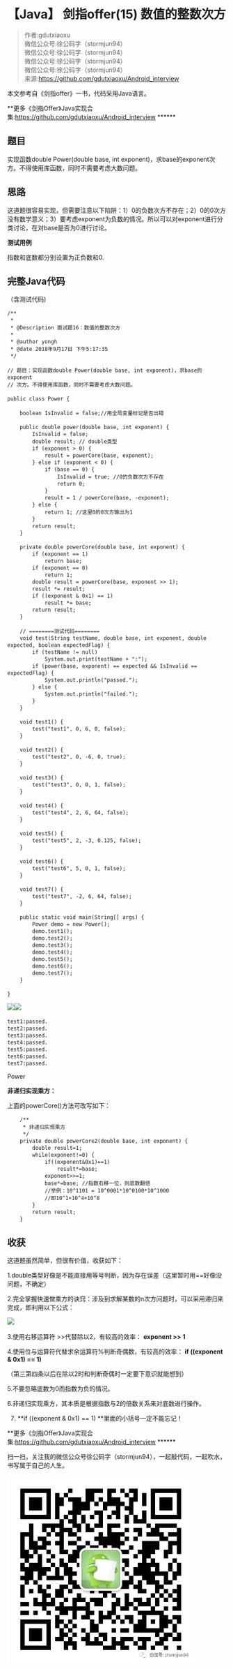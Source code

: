 # 【Java】 剑指offer(15) 数值的整数次方  
  
> 作者:gdutxiaoxu<br/> 微信公众号:徐公码字（stormjun94）<br/>微信公众号:徐公码字（stormjun94）<br/>微信公众号:徐公码字（stormjun94）<br/>微信公众号:徐公码字（stormjun94）<br/>来源:https://github.com/gdutxiaoxu/Android_interview

本文参考自《剑指offer》一书，代码采用Java语言。

**更多《剑指Offer》Java实现合集:https://github.com/gdutxiaoxu/Android_interview ******

## 题目

实现函数double Power(double base, int
exponent)，求base的exponent次方。不得使用库函数，同时不需要考虑大数问题。

## 思路

这道题很容易实现，但需要注意以下陷阱：1）0的负数次方不存在；2）0的0次方没有数学意义；3）要考虑exponent为负数的情况。所以可以对exponent进行分类讨论，在对base是否为0进行讨论。

**测试用例**

指数和底数都分别设置为正负数和0.

## **完整Java代码**

（含测试代码)

    
    
    /**
     * 
     * @Description 面试题16：数值的整数次方
     *
     * @author yongh
     * @date 2018年9月17日 下午5:17:35
     */
    
    // 题目：实现函数double Power(double base, int exponent)，求base的exponent
    // 次方。不得使用库函数，同时不需要考虑大数问题。
    
    public class Power {
    
    	boolean IsInvalid = false;//用全局变量标记是否出错
    
    	public double power(double base, int exponent) {
    		IsInvalid = false;
    		double result; // double类型
    		if (exponent > 0) {
    			result = powerCore(base, exponent);
    		} else if (exponent < 0) {
    			if (base == 0) {
    				IsInvalid = true; //0的负数次方不存在
    				return 0;
    			}
    			result = 1 / powerCore(base, -exponent);
    		} else {
    			return 1; //这里0的0次方输出为1
    		}
    		return result;
    	}
    
    	private double powerCore(double base, int exponent) {		 
    		if (exponent == 1)
    			return base;
    		if (exponent == 0)
    			return 1;
    		double result = powerCore(base, exponent >> 1);
    		result *= result;
    		if ((exponent & 0x1) == 1)
    			result *= base;
    		return result;
    	}
    
    	// ========测试代码========
    	void test(String testName, double base, int exponent, double expected, boolean expectedFlag) {
    		if (testName != null)
    			System.out.print(testName + ":");
    		if (power(base, exponent) == expected && IsInvalid == expectedFlag) {
    			System.out.println("passed.");
    		} else {
    			System.out.println("failed.");
    		}
    	}
    
    	void test1() {
    		test("test1", 0, 6, 0, false);
    	}
    
    	void test2() {
    		test("test2", 0, -6, 0, true);
    	}
    
    	void test3() {
    		test("test3", 0, 0, 1, false);
    	}
    
    	void test4() {
    		test("test4", 2, 6, 64, false);
    	}
    
    	void test5() {
    		test("test5", 2, -3, 0.125, false);
    	}
    
    	void test6() {
    		test("test6", 5, 0, 1, false);
    	}
    
    	void test7() {
    		test("test7", -2, 6, 64, false);
    	}
    
    	public static void main(String[] args) {
    		Power demo = new Power();
    		demo.test1();
    		demo.test2();
    		demo.test3();
    		demo.test4();
    		demo.test5();
    		demo.test6();
    		demo.test7();
    	}
    
    }
    

![](https://images.cnblogs.com/OutliningIndicators/ContractedBlock.gif)![](https://images.cnblogs.com/OutliningIndicators/ExpandedBlockStart.gif)

    
    
    test1:passed.
    test2:passed.
    test3:passed.
    test4:passed.
    test5:passed.
    test6:passed.
    test7:passed.

Power

**非递归实现乘方：**

上面的powerCore()方法可改写如下：

    
    
    	/**
    	 * 非递归实现乘方
    	 */
    	private double powerCore2(double base, int exponent) {	
    		double result=1;
    		while(exponent!=0) {
    			if((exponent&0x1)==1)
    				result*=base;
    			exponent>>=1;  
    			base*=base; //指数右移一位，则底数翻倍
    			//举例：10^1101 = 10^0001*10^0100*10^1000
    			//即10^1+10^4+10^8
    		}
    		return result;
    	}
    

## **收获**

这道题虽然简单，但很有价值，收获如下：

1.double类型好像是不能直接用等号判断，因为存在误差（这里暂时用==好像没问题，不确定）

2.完全掌握快速做乘方的诀窍：涉及到求解某数的n次方问题时，可以采用递归来完成，即利用以下公式：

![](https://img2018.cnblogs.com/blog/1407330/201809/1407330-20180917192122945-1383901978.png)

3.使用右移运算符 >>代替除以2，有较高的效率： **exponent >> 1**

4.使用位与运算符代替求余运算符%判断奇偶数，有较高的效率： **if ((exponent & 0x1) == 1)**

（第三第四条以后在除以2时和判断奇偶时一定要下意识就能想到）

5.不要忽略底数为0而指数为负的情况。

6.非递归实现乘方，其本质是根据指数与2的倍数关系来对底数进行操作。

7. **if ((exponent & 0x1) == 1) **里面的小括号一定不能忘记！

**更多《剑指Offer》Java实现合集:https://github.com/gdutxiaoxu/Android_interview ******

扫一扫，关注我的微信公众号徐公码字（stormjun94），一起敲代码，一起吹水，书写属于自己的人生。

![](https://raw.githubusercontent.com/gdutxiaoxu/blog_pic/master/offer/20200722234908.png)